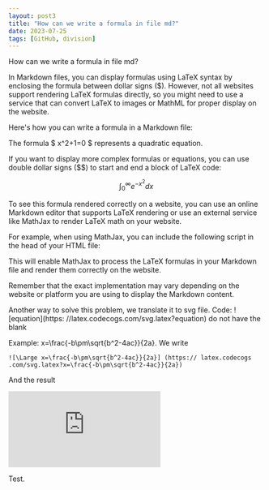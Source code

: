 ```yaml
---
layout: post3
title: "How can we write a formula in file md?"
date: 2023-07-25
tags: [GitHub, division]
---
```


How can we write a formula in file md?

In Markdown files, you can display formulas using LaTeX syntax by enclosing the formula between dollar signs ($). However, not all websites support rendering LaTeX formulas directly, so you might need to use a service that can convert LaTeX to images or MathML for proper display on the website.

Here's how you can write a formula in a Markdown file:

The formula $ x^2+1=0 $ represents a quadratic equation.

If you want to display more complex formulas or equations, you can use double dollar signs ($$) to start and end a block of LaTeX code:

$$
\int_{0}^{\infty} e^{-x^2} dx
$$

To see this formula rendered correctly on a website, you can use an online Markdown editor that supports LaTeX rendering or use an external service like MathJax to render LaTeX math on your website.

For example, when using MathJax, you can include the following script in the head of your HTML file:

<script type="text/javascript" async
  src="https://cdnjs.cloudflare.com/ajax/libs/mathjax/2.7.7/MathJax.js?config=TeX-MML-AM_CHTML">
</script>

This will enable MathJax to process the LaTeX formulas in your Markdown file and render them correctly on the website.

Remember that the exact implementation may vary depending on the website or platform you are using to display the Markdown content.


Another way to solve this problem, we translate it to svg file. Code: ![equation](https: //latex.codecogs.com/svg.latex?equation) do not have the blank

Example: x=\frac{-b\pm\sqrt{b^2-4ac}}{2a}. We write
```
![\Large x=\frac{-b\pm\sqrt{b^2-4ac}}{2a}] (https:// latex.codecogs .com/svg.latex?x=\frac{-b\pm\sqrt{b^2-4ac}}{2a})

```
And the result

![\Large x=\frac{-b\pm\sqrt{b^2-4ac}}{2a}](https://latex.codecogs.com/svg.latex?x%3D%5Cfrac%7B-b%5Cpm%5Csqrt%7Bb%5E2-4ac%7D%7D%7B2a%7D)

Test.

<div class="fb-comments" data-href="https://hoangnamphan.github.io/blog/equation" data-width="200" data-numposts="10"></div>

